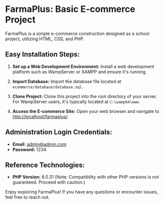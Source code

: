 # FarmaPlus: Basic E-commerce Project

FarmaPlus is a simple e-commerce construction designed as a school project, utilizing HTML, CSS, and PHP.

## Easy Installation Steps:

1. **Set up a Web Development Environment:**
   Install a web development platform such as WampServer or XAMPP and ensure it's running.

2. **Import Database:**
   Import the database file located at `ecommerce/database/database.sql`.

3. **Clone Project:**
   Clone this project into the root directory of your server. For WampServer users, it's typically located at `C:\wamp64\www`.

4. **Access the E-commerce Site:**
   Open your web browser and navigate to [http://localhost/farmaplus/](http://localhost/farmaplus/).

## Administration Login Credentials:

- **Email:** admin@admin.com
- **Password:** 1234

## Reference Technologies:

- **PHP Version:** 8.0.31
   (Note: Compatibility with other PHP versions is not guaranteed. Proceed with caution.)

Enjoy exploring FarmaPlus! If you have any questions or encounter issues, feel free to reach out.
